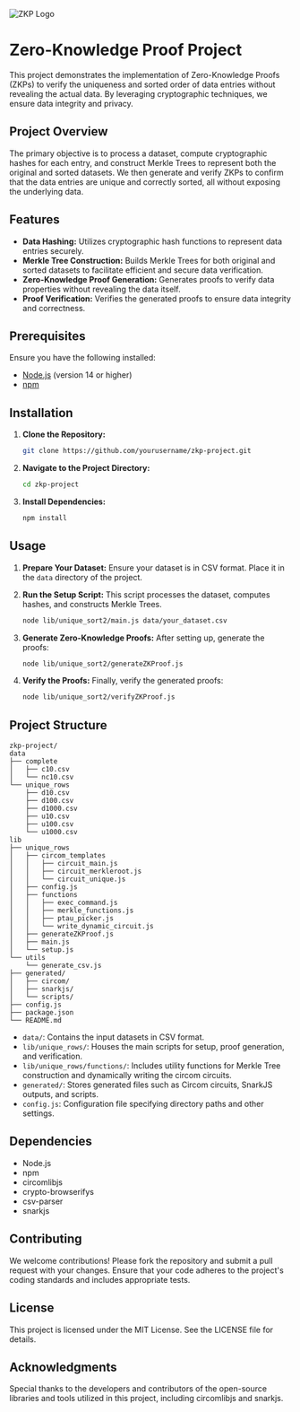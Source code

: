 ![ZKP Logo](./ZKP_logo)

# Zero-Knowledge Proof Project

This project demonstrates the implementation of Zero-Knowledge Proofs (ZKPs) to verify the uniqueness and sorted order of data entries without revealing the actual data. By leveraging cryptographic techniques, we ensure data integrity and privacy.

## Project Overview

The primary objective is to process a dataset, compute cryptographic hashes for each entry, and construct Merkle Trees to represent both the original and sorted datasets. We then generate and verify ZKPs to confirm that the data entries are unique and correctly sorted, all without exposing the underlying data.

## Features

- **Data Hashing:** Utilizes cryptographic hash functions to represent data entries securely.
- **Merkle Tree Construction:** Builds Merkle Trees for both original and sorted datasets to facilitate efficient and secure data verification.
- **Zero-Knowledge Proof Generation:** Generates proofs to verify data properties without revealing the data itself.
- **Proof Verification:** Verifies the generated proofs to ensure data integrity and correctness.

## Prerequisites

Ensure you have the following installed:

- [Node.js](https://nodejs.org/) (version 14 or higher)
- [npm](https://www.npmjs.com/)

## Installation

1. **Clone the Repository:**

   ```bash
   git clone https://github.com/yourusername/zkp-project.git
   ```

2. **Navigate to the Project Directory:**

   ```bash
   cd zkp-project
   ```

3. **Install Dependencies:**

   ```bash
   npm install
   ```

## Usage

1. **Prepare Your Dataset:**
   Ensure your dataset is in CSV format. Place it in the `data` directory of the project.

2. **Run the Setup Script:**
   This script processes the dataset, computes hashes, and constructs Merkle Trees.

   ```bash
   node lib/unique_sort2/main.js data/your_dataset.csv
   ```

3. **Generate Zero-Knowledge Proofs:**
   After setting up, generate the proofs:

   ```bash
   node lib/unique_sort2/generateZKProof.js
   ```

4. **Verify the Proofs:**
   Finally, verify the generated proofs:

   ```bash
   node lib/unique_sort2/verifyZKProof.js
   ```

## Project Structure

```
zkp-project/
data
├── complete
│   ├── c10.csv
│   └── nc10.csv
└── unique_rows
    ├── d10.csv
    ├── d100.csv
    ├── d1000.csv
    ├── u10.csv
    ├── u100.csv
    └── u1000.csv
lib
├── unique_rows
│   ├── circom_templates
│   │   ├── circuit_main.js
│   │   ├── circuit_merkleroot.js
│   │   └── circuit_unique.js
│   ├── config.js
│   ├── functions
│   │   ├── exec_command.js
│   │   ├── merkle_functions.js
│   │   ├── ptau_picker.js
│   │   └── write_dynamic_circuit.js
│   ├── generateZKProof.js
│   ├── main.js
│   └── setup.js
└── utils
    └── generate_csv.js
├── generated/
│   ├── circom/
│   ├── snarkjs/
│   └── scripts/
├── config.js
├── package.json
└── README.md
```

- `data/`: Contains the input datasets in CSV format.
- `lib/unique_rows/`: Houses the main scripts for setup, proof generation, and verification.
- `lib/unique_rows/functions/`: Includes utility functions for Merkle Tree construction and dynamically writing the circom circuits.
- `generated/`: Stores generated files such as Circom circuits, SnarkJS outputs, and scripts.
- `config.js`: Configuration file specifying directory paths and other settings.

## Dependencies

- Node.js
- npm
- circomlibjs
- crypto-browserifys
- csv-parser
- snarkjs

## Contributing

We welcome contributions! Please fork the repository and submit a pull request with your changes. Ensure that your code adheres to the project's coding standards and includes appropriate tests.

## License

This project is licensed under the MIT License. See the LICENSE file for details.

## Acknowledgments

Special thanks to the developers and contributors of the open-source libraries and tools utilized in this project, including circomlibjs and snarkjs.
